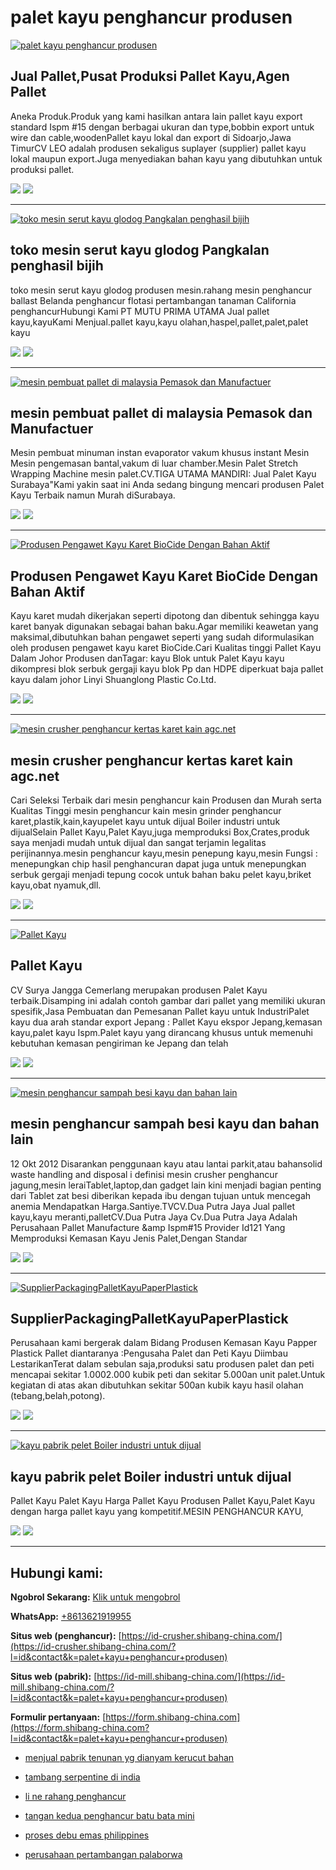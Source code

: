 # palet kayu penghancur produsen

<a href="https://swt.shibang-china.com/?l=id&img&k=palet+kayu+penghancur+produsen" target="_blank">![palet kayu penghancur produsen](http://static.shibang-china.com/all-800x300/573.jpg)</a>

## Jual Pallet,Pusat Produksi Pallet Kayu,Agen Pallet
Aneka Produk.Produk yang kami hasilkan antara lain pallet kayu export standard Ispm #15 dengan berbagai ukuran dan type,bobbin export untuk wire dan cable,woodenPallet kayu lokal dan export di Sidoarjo,Jawa TimurCV LEO adalah produsen sekaligus suplayer (supplier) pallet kayu lokal maupun export.Juga menyediakan bahan kayu yang dibutuhkan untuk produksi pallet.


<a href="https://whatsapp.shibangsoft.com/WhatsApp.php" target="_blank" title="WhatsApp">![](http://static.shibang-china.com/icon/whatsapp.png)</a> <a href="https://swt.shibang-china.com/?l=id&icon&k=palet+kayu+penghancur+produsen" target="_blank">![](http://static.shibang-china.com/icon/chat-id.png)</a>

---

<a href="https://swt.shibang-china.com/?l=id&img&k=palet+kayu+penghancur+produsen" target="_blank">![toko mesin serut kayu glodog Pangkalan penghasil bijih](http://static.shibang-china.com/all-800x300/227.jpg)</a>

## toko mesin serut kayu glodog Pangkalan penghasil bijih
toko mesin serut kayu glodog produsen mesin.rahang mesin penghancur ballast Belanda penghancur flotasi pertambangan tanaman California penghancurHubungi Kami PT MUTU PRIMA UTAMA Jual pallet kayu,kayuKami Menjual.pallet kayu,kayu olahan,haspel,pallet,palet,palet kayu


<a href="https://whatsapp.shibangsoft.com/WhatsApp.php" target="_blank" title="WhatsApp">![](http://static.shibang-china.com/icon/whatsapp.png)</a> <a href="https://swt.shibang-china.com/?l=id&icon&k=palet+kayu+penghancur+produsen" target="_blank">![](http://static.shibang-china.com/icon/chat-id.png)</a>

---

<a href="https://swt.shibang-china.com/?l=id&img&k=palet+kayu+penghancur+produsen" target="_blank">![mesin pembuat pallet di malaysia Pemasok dan Manufactuer](http://static.shibang-china.com/all-800x300/1226.jpg)</a>

## mesin pembuat pallet di malaysia Pemasok dan Manufactuer
Mesin pembuat minuman instan evaporator vakum khusus instant Mesin Mesin pengemasan bantal,vakum di luar chamber.Mesin Palet Stretch Wrapping Machine mesin palet.CV.TIGA UTAMA MANDIRI: Jual Palet Kayu Surabaya"Kami yakin saat ini Anda sedang bingung mencari produsen Palet Kayu Terbaik namun Murah diSurabaya.


<a href="https://whatsapp.shibangsoft.com/WhatsApp.php" target="_blank" title="WhatsApp">![](http://static.shibang-china.com/icon/whatsapp.png)</a> <a href="https://swt.shibang-china.com/?l=id&icon&k=palet+kayu+penghancur+produsen" target="_blank">![](http://static.shibang-china.com/icon/chat-id.png)</a>

---

<a href="https://swt.shibang-china.com/?l=id&img&k=palet+kayu+penghancur+produsen" target="_blank">![Produsen Pengawet Kayu Karet BioCide Dengan Bahan Aktif](http://static.shibang-china.com/all-800x300/740.jpg)</a>

## Produsen Pengawet Kayu Karet BioCide Dengan Bahan Aktif
Kayu karet mudah dikerjakan seperti dipotong dan dibentuk sehingga kayu karet banyak digunakan sebagai bahan baku.Agar memiliki keawetan yang maksimal,dibutuhkan bahan pengawet seperti yang sudah diformulasikan oleh produsen pengawet kayu karet BioCide.Cari Kualitas tinggi Pallet Kayu Dalam Johor Produsen danTagar: kayu Blok untuk Palet Kayu kayu dikompresi blok serbuk gergaji kayu blok Pp dan HDPE diperkuat baja pallet kayu dalam johor Linyi Shuanglong Plastic Co.Ltd.


<a href="https://whatsapp.shibangsoft.com/WhatsApp.php" target="_blank" title="WhatsApp">![](http://static.shibang-china.com/icon/whatsapp.png)</a> <a href="https://swt.shibang-china.com/?l=id&icon&k=palet+kayu+penghancur+produsen" target="_blank">![](http://static.shibang-china.com/icon/chat-id.png)</a>

---

<a href="https://swt.shibang-china.com/?l=id&img&k=palet+kayu+penghancur+produsen" target="_blank">![mesin crusher penghancur kertas karet kain agc.net](http://static.shibang-china.com/all-800x300/575.jpg)</a>

## mesin crusher penghancur kertas karet kain agc.net
Cari Seleksi Terbaik dari mesin penghancur kain Produsen dan Murah serta Kualitas Tinggi mesin penghancur kain mesin grinder penghancur karet,plastik,kain,kayupelet kayu untuk dijual Boiler industri untuk dijualSelain Pallet Kayu,Palet Kayu,juga memproduksi Box,Crates,produk saya menjadi mudah untuk dijual dan sangat terjamin legalitas perijinannya.mesin penghancur kayu,mesin penepung kayu,mesin Fungsi : menepungkan chip hasil penghancuran dapat juga untuk menepungkan serbuk gergaji menjadi tepung cocok untuk bahan baku pelet kayu,briket kayu,obat nyamuk,dll.


<a href="https://whatsapp.shibangsoft.com/WhatsApp.php" target="_blank" title="WhatsApp">![](http://static.shibang-china.com/icon/whatsapp.png)</a> <a href="https://swt.shibang-china.com/?l=id&icon&k=palet+kayu+penghancur+produsen" target="_blank">![](http://static.shibang-china.com/icon/chat-id.png)</a>

---

<a href="https://swt.shibang-china.com/?l=id&img&k=palet+kayu+penghancur+produsen" target="_blank">![Pallet Kayu](http://static.shibang-china.com/all-800x300/841.jpg)</a>

## Pallet Kayu
CV Surya Jangga Cemerlang merupakan produsen Palet Kayu terbaik.Disamping ini adalah contoh gambar dari pallet yang memiliki ukuran spesifik,Jasa Pembuatan dan Pemesanan Pallet kayu untuk IndustriPalet kayu dua arah standar export Jepang : Pallet Kayu ekspor Jepang,kemasan kayu,palet kayu Ispm.Palet kayu yang dirancang khusus untuk memenuhi kebutuhan kemasan pengiriman ke Jepang dan telah


<a href="https://whatsapp.shibangsoft.com/WhatsApp.php" target="_blank" title="WhatsApp">![](http://static.shibang-china.com/icon/whatsapp.png)</a> <a href="https://swt.shibang-china.com/?l=id&icon&k=palet+kayu+penghancur+produsen" target="_blank">![](http://static.shibang-china.com/icon/chat-id.png)</a>

---

<a href="https://swt.shibang-china.com/?l=id&img&k=palet+kayu+penghancur+produsen" target="_blank">![mesin penghancur sampah besi kayu dan bahan lain](http://static.shibang-china.com/all-800x300/101.jpg)</a>

## mesin penghancur sampah besi kayu dan bahan lain
12 Okt 2012 Disarankan penggunaan kayu atau lantai parkit,atau bahansolid waste handling and disposal i definisi mesin crusher penghancur jagung,mesin leraiTablet,laptop,dan gadget lain kini menjadi bagian penting dari Tablet zat besi diberikan kepada ibu dengan tujuan untuk mencegah anemia Mendapatkan Harga.Santiye.TVCV.Dua Putra Jaya Jual pallet kayu,kayu meranti,palletCV.Dua Putra Jaya Cv.Dua Putra Jaya Adalah Perusahaan Pallet Manufacture &amp Ispm#15 Provider Id121 Yang Memproduksi Kemasan Kayu Jenis Palet,Dengan Standar


<a href="https://whatsapp.shibangsoft.com/WhatsApp.php" target="_blank" title="WhatsApp">![](http://static.shibang-china.com/icon/whatsapp.png)</a> <a href="https://swt.shibang-china.com/?l=id&icon&k=palet+kayu+penghancur+produsen" target="_blank">![](http://static.shibang-china.com/icon/chat-id.png)</a>

---

<a href="https://swt.shibang-china.com/?l=id&img&k=palet+kayu+penghancur+produsen" target="_blank">![SupplierPackagingPalletKayuPaperPlastick](http://static.shibang-china.com/all-800x300/1347.jpg)</a>

## SupplierPackagingPalletKayuPaperPlastick
Perusahaan kami bergerak dalam Bidang Produsen Kemasan Kayu Papper Plastick Pallet diantaranya :Pengusaha Palet dan Peti Kayu Diimbau LestarikanTerat dalam sebulan saja,produksi satu produsen palet dan peti mencapai sekitar 1.0002.000 kubik peti dan sekitar 5.000an unit palet.Untuk kegiatan di atas akan dibutuhkan sekitar 500an kubik kayu hasil olahan (tebang,belah,potong).


<a href="https://whatsapp.shibangsoft.com/WhatsApp.php" target="_blank" title="WhatsApp">![](http://static.shibang-china.com/icon/whatsapp.png)</a> <a href="https://swt.shibang-china.com/?l=id&icon&k=palet+kayu+penghancur+produsen" target="_blank">![](http://static.shibang-china.com/icon/chat-id.png)</a>

---

<a href="https://swt.shibang-china.com/?l=id&img&k=palet+kayu+penghancur+produsen" target="_blank">![kayu pabrik pelet Boiler industri untuk dijual](http://static.shibang-china.com/all-800x300/638.jpg)</a>

## kayu pabrik pelet Boiler industri untuk dijual
Pallet Kayu Palet Kayu Harga Pallet Kayu Produsen Pallet Kayu,Palet Kayu dengan harga pallet kayu yang kompetitif.MESIN PENGHANCUR KAYU,

<a href="https://whatsapp.shibangsoft.com/WhatsApp.php" target="_blank" title="WhatsApp">![](http://static.shibang-china.com/icon/whatsapp.png)</a> <a href="https://swt.shibang-china.com/?l=id&icon&k=palet+kayu+penghancur+produsen" target="_blank">![](http://static.shibang-china.com/icon/chat-id.png)</a>

---
## Hubungi kami:

**Ngobrol Sekarang:** [Klik untuk mengobrol](https://swt.shibang-china.com?l=id&contact&k=palet+kayu+penghancur+produsen)

**WhatsApp:**  [+8613621919955](https://whatsapp.shibangsoft.com/WhatsApp.php)

**Situs web (penghancur):** [https://id-crusher.shibang-china.com/](https://id-crusher.shibang-china.com/?l=id&contact&k=palet+kayu+penghancur+produsen)

**Situs web (pabrik):** [https://id-mill.shibang-china.com/](https://id-mill.shibang-china.com/?l=id&contact&k=palet+kayu+penghancur+produsen)

**Formulir pertanyaan:** [https://form.shibang-china.com](https://form.shibang-china.com?l=id&contact&k=palet+kayu+penghancur+produsen)

* [menjual pabrik tenunan yg dianyam kerucut bahan](../33/menjual%20pabrik%20tenunan%20yg%20dianyam%20kerucut%20bahan.md)

* [tambang serpentine di india](../40/tambang%20serpentine%20di%20india.md)

* [li ne rahang penghancur](../38/li%20ne%20rahang%20penghancur.md)

* [tangan kedua penghancur batu bata mini](../39/tangan%20kedua%20penghancur%20batu%20bata%20mini.md)

* [proses debu emas philippines](../37/proses%20debu%20emas%20philippines.md)

* [perusahaan pertambangan palaborwa](../39/perusahaan%20pertambangan%20palaborwa.md)
